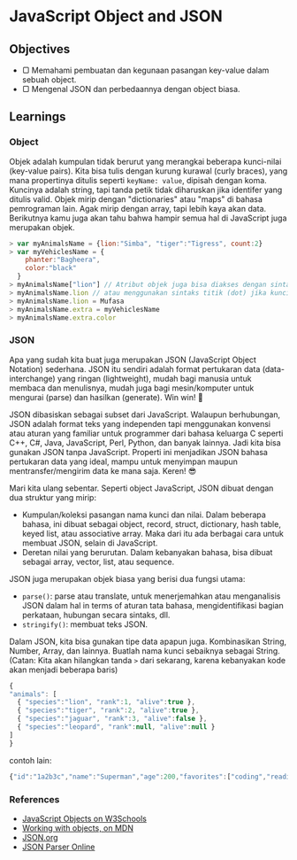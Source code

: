 # JavaScript Object and JSON

## Objectives

- ▢ Memahami pembuatan dan kegunaan pasangan key-value dalam sebuah object.
- ▢ Mengenal JSON dan perbedaannya dengan object biasa.

## Learnings

### Object

Objek adalah kumpulan tidak berurut yang merangkai beberapa kunci-nilai (key-value pairs). Kita bisa tulis dengan kurung kurawal (curly braces), yang mana propertinya ditulis seperti `keyName: value`, dipisah dengan koma. Kuncinya adalah string, tapi tanda petik tidak diharuskan jika identifer yang ditulis valid. Objek mirip dengan "dictionaries" atau "maps" di bahasa pemrograman lain. Agak mirip dengan array, tapi lebih kaya akan data. Berikutnya kamu juga akan tahu bahwa hampir semua hal di JavaScript juga merupakan objek.

```javascript
> var myAnimalsName = {lion:"Simba", "tiger":"Tigress", count:2}
> var myVehiclesName = {
    phanter:"Bagheera",
    color:"black"
  }
> myAnimalsName["lion"] // Atribut objek juga bisa diakses dengan sintaks subscript
> myAnimalsName.lion // atau menggunakan sintaks titik (dot) jika kuncinya merupakan identifier yang valid
> myAnimalsName.lion = Mufasa
> myAnimalsName.extra = myVehiclesName
> myAnimalsName.extra.color
```

### JSON

Apa yang sudah kita buat juga merupakan JSON (JavaScript Object Notation) sederhana. JSON itu sendiri adalah format pertukaran data (data-interchange) yang ringan (lightweight), mudah bagi manusia untuk membaca dan menulisnya, mudah juga bagi mesin/komputer untuk mengurai (parse) dan hasilkan (generate). Win win! :star2:

JSON dibasiskan sebagai subset dari JavaScript.
Walaupun berhubungan, JSON adalah format teks yang independen tapi menggunakan konvensi atau aturan yang familiar untuk programmer dari bahasa keluarga C seperti C++, C#, Java, JavaScript, Perl, Python, dan banyak lainnya. Jadi kita bisa gunakan JSON tanpa JavaScript.
Properti ini menjadikan JSON bahasa pertukaran data yang ideal, mampu untuk menyimpan maupun mentransfer/mengirim data ke mana saja. Keren! :sunglasses:

Mari kita ulang sebentar. Seperti object JavaScript, JSON dibuat dengan dua struktur yang mirip:

- Kumpulan/koleksi pasangan nama kunci dan nilai. Dalam beberapa bahasa, ini dibuat sebagai object, record, struct, dictionary, hash table, keyed list, atau associative array. Maka dari itu ada berbagai cara untuk membuat JSON, selain di JavaScript.
- Deretan nilai yang berurutan. Dalam kebanyakan bahasa, bisa dibuat sebagai array, vector, list, atau sequence.

JSON juga merupakan objek biasa yang berisi dua fungsi utama:

- `parse()`: parse atau translate, untuk menerjemahkan atau menganalisis JSON dalam hal in terms of aturan tata bahasa, mengidentifikasi bagian perkataan, hubungan secara sintaks, dll.
- `stringify()`: membuat teks JSON.

Dalam JSON, kita bisa gunakan tipe data apapun juga. Kombinasikan String, Number, Array, dan lainnya. Buatlah nama kunci sebaiknya sebagai String. (Catan: Kita akan hilangkan tanda `>` dari sekarang, karena kebanyakan kode akan menjadi beberapa baris)

```javascript
{
"animals": [
  { "species":"lion", "rank":1, "alive":true },
  { "species":"tiger", "rank":2, "alive":true },
  { "species":"jaguar", "rank":3, "alive":false },
  { "species":"leopard", "rank":null, "alive":null }
]
}
```

contoh lain:

```javascript
{"id":"1a2b3c","name":"Superman","age":200,"favorites":["coding","reading",{"sports":["parkour","hill climbing"]}],"address":{}}
```

### References

- [JavaScript Objects on W3Schools](http://www.w3schools.com/js/js_objects.asp)
- [Working with objects, on MDN](https://developer.mozilla.org/en-US/docs/Web/JavaScript/Guide/Working_with_Objects)
- [JSON.org](http://json.org)
- [JSON Parser Online](http://json.parser.online.fr)
